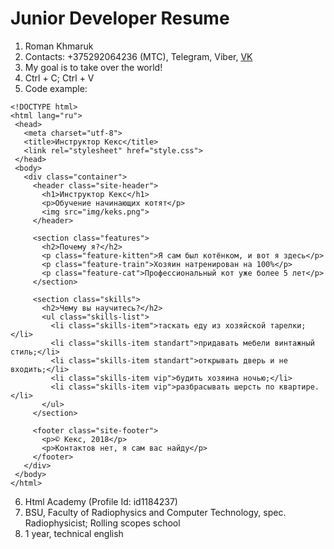 # Junior Developer Resume
1. Roman Khmaruk
1. Contacts: +375292064236 (MTC), Telegram, Viber, [VK](https://vk.com/sgech_sgech_ih_vseh) 
1. My goal is to take over the world!
1. Ctrl + C; Ctrl + V
1. Code example:

 ```
<!DOCTYPE html>
<html lang="ru">
  <head>
    <meta charset="utf-8">
    <title>Инструктор Кекс</title>
    <link rel="stylesheet" href="style.css">
  </head>
  <body>
    <div class="container">
      <header class="site-header">
        <h1>Инструктор Кекс</h1>
        <p>Обучение начинающих котят</p>
        <img src="img/keks.png">
      </header>

      <section class="features">
        <h2>Почему я?</h2>
        <p class="feature-kitten">Я сам был котёнком, и вот я здесь</p>
        <p class="feature-train">Хозяин натренирован на 100%</p>
        <p class="feature-cat">Профессиональный кот уже более 5 лет</p>
      </section>

      <section class="skills">
        <h2>Чему вы научитесь?</h2>
        <ul class="skills-list">
          <li class="skills-item">таскать еду из хозяйской тарелки;</li>
          <li class="skills-item standart">придавать мебели винтажный стиль;</li>
          <li class="skills-item standart">открывать дверь и не входить;</li>
          <li class="skills-item vip">будить хозяина ночью;</li>
          <li class="skills-item vip">разбрасывать шерсть по квартире.</li>
        </ul>
      </section>

      <footer class="site-footer">
        <p>© Кекс, 2018</p>
        <p>Контактов нет, я сам вас найду</p>
      </footer>
    </div>
  </body>
</html>
```
6. Html Academy (Profile Id: id1184237)
1. BSU, Faculty of Radiophysics and Computer Technology, spec. Radiophysicist; Rolling scopes school
1. 1 year, technical english